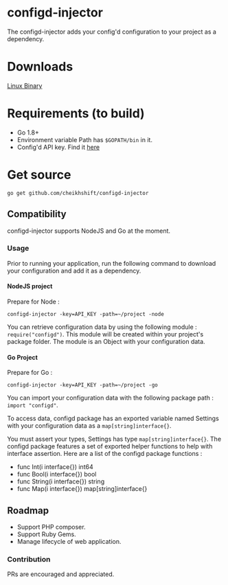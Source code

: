 # configd-injector

The configd-injector adds your config'd configuration to your project as a dependency.

# Downloads

[Linux Binary](#)

# Requirements (to build)

- Go 1.8+
- Environment variable Path has `$GOPATH/bin` in it.
- Config'd API key. Find it [here](https://configd.gophersauce.com/login)

# Get source

	go get github.com/cheikhshift/configd-injector

## Compatibility

configd-injector supports NodeJS and Go at the moment.

### Usage

Prior to running your application, run the following command to download your configuration and add it as a dependency.


#### NodeJS project

Prepare for Node :

	configd-injector -key=API_KEY -path=~/project -node

You can retrieve configuration data by using the following module : `require("configd")`. This module will be created within your project's package folder. The module is an Object with your configuration data.

#### Go Project

Prepare for Go :

	configd-injector -key=API_KEY -path=~/project -go

You can import your configuration data with the following package path : `import "configd"`.

To access data, configd package has an exported variable named Settings with your configuration data as a `map[string]interface{}`.

You must assert your types, Settings has type `map[string]interface{}`. The configd package features a set of exported helper functions to help with interface assertion. Here are a list of the configd package functions :

- func Int(i interface{}) int64 
- func Bool(i interface{}) bool 
- func String(i interface{}) string 
- func Map(i interface{}) map[string]interface{} 

 


## Roadmap

- Support PHP composer.
- Support Ruby Gems.
- Manage lifecycle of web application.

### Contribution

PRs are encouraged and appreciated. 

